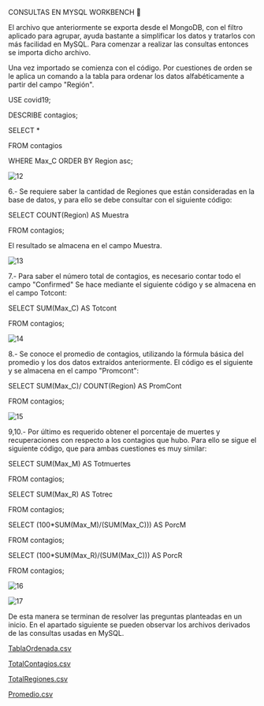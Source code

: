 CONSULTAS EN MYSQL WORKBENCH 🔎

El archivo que anteriormente se exporta desde el MongoDB, con el filtro aplicado para agrupar,
ayuda bastante a simplificar los datos y tratarlos con más facilidad en MySQL. 
Para comenzar a realizar las consultas entonces se importa dicho archivo.

Una vez importado se comienza con el código. Por cuestiones de orden se le aplica un comando
a la tabla para ordenar los datos alfabéticamente a partir del campo "Región". 


USE covid19;

DESCRIBE contagios;


SELECT *

FROM contagios

WHERE Max_C ORDER BY Region asc;

![12](https://github.com/andiisantoss/QueryCompetition/assets/147234584/78a2677d-f085-4b12-abf1-4ce89c7a9381)

6.- Se requiere saber la cantidad de Regiones que están consideradas en la base de datos, 
y para ello se debe consultar con el siguiente código:

SELECT COUNT(Region) AS Muestra

FROM contagios;

El resultado se almacena en el campo Muestra.

![13](https://github.com/andiisantoss/QueryCompetition/assets/147234584/f7cf45ac-dd8b-4d7a-977a-831dbf9579f4)


7.- Para saber el número total de contagios, es necesario contar todo el campo "Confirmed"
Se hace mediante el siguiente código y se almacena en el campo Totcont:

SELECT SUM(Max_C) AS Totcont

FROM contagios;

![14](https://github.com/andiisantoss/QueryCompetition/assets/147234584/c845de37-91e9-48df-9dea-486c3438959c)


8.- Se conoce el promedio de contagios, utilizando la fórmula básica del promedio y los dos 
datos extraídos anteriormente. El código es el siguiente y se almacena en el campo "Promcont":

SELECT SUM(Max_C)/ COUNT(Region) AS PromCont

FROM contagios;

![15](https://github.com/andiisantoss/QueryCompetition/assets/147234584/37d58895-5eba-47ff-9608-b8c7ccc2600a)


9,10.- Por último es requerido obtener el porcentaje de muertes y recuperaciones con respecto
a los contagios que hubo. Para ello se sigue el siguiente código, que para ambas cuestiones 
es muy similar:

SELECT SUM(Max_M) AS Totmuertes

FROM contagios;

SELECT SUM(Max_R) AS Totrec

FROM contagios;

SELECT (100*SUM(Max_M)/(SUM(Max_C))) AS PorcM

FROM contagios;

SELECT (100*SUM(Max_R)/(SUM(Max_C))) AS PorcR

FROM contagios;

![16](https://github.com/andiisantoss/QueryCompetition/assets/147234584/f8f04080-4eb0-4126-b2ae-e16ed99e18aa)

![17](https://github.com/andiisantoss/QueryCompetition/assets/147234584/2fbdb255-e832-4881-9f48-ebbd4c5b7206)


De esta manera se terminan de resolver las preguntas planteadas en un inicio. 
En el apartado siguiente se pueden observar los archivos derivados de las 
consultas usadas en MySQL.

[TablaOrdenada.csv](https://github.com/andiisantoss/QueryCompetition/files/14392451/TablaOrdenada.csv)

[TotalContagios.csv](https://github.com/andiisantoss/QueryCompetition/files/14392453/TotalContagios.csv)

[TotalRegiones.csv](https://github.com/andiisantoss/QueryCompetition/files/14392454/TotalRegiones.csv)

[Promedio.csv](https://github.com/andiisantoss/QueryCompetition/files/14392461/Promedio.csv)

